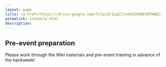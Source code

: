 ```yaml
---
layout: page
title: <a href="https://drive.google.com/file/d/1cpIljnvDdZhBQ6tWTHWB2vh0hDJNXX7p/view?usp=sharing">Schedule</a>
permalink: schedule.html
description:
---
```


## Pre-event preparation

Please work through the Wiki materials and pre-event training in advance of the hackweek!



